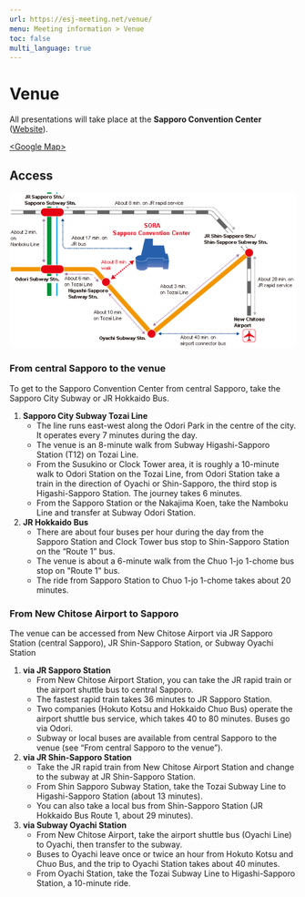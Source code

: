 ```yaml
---
url: https://esj-meeting.net/venue/
menu: Meeting information > Venue
toc: false
multi_language: true
---
```


# Venue
All presentations will take place at the **Sapporo Convention Center** ([Website](https://www.sora-scc.jp/eng/)).

[\<Google Map\>](https://maps.app.goo.gl/3715B6bF2e5urKno8)

## Access

![Access map (Figure from the website of Sapporo Convention Center)](../media/to_venue_map_en.gif)


### From central Sapporo to the venue
To get to the Sapporo Convention Center from central Sapporo, take the Sapporo City Subway or JR Hokkaido Bus.

1. **Sapporo City Subway Tozai Line**  
	- The line runs east-west along the Odori Park in the centre of the city. It operates every 7 minutes during the day.
	- The venue is an 8-minute walk from Subway Higashi-Sapporo Station (T12) on Tozai Line. 
	- From the Susukino or Clock Tower area, it is roughly a 10-minute walk to Odori Station on the Tozai Line, from Odori Station take a train in the direction of Oyachi or Shin-Sapporo, the third stop is Higashi-Sapporo Station. The journey takes 6 minutes.
	- From the Sapporo Station or the Nakajima Koen, take the Namboku Line and transfer at Subway Odori Station.
2. **JR Hokkaido Bus**  
	- There are about four buses per hour during the day from the Sapporo Station and Clock Tower bus stop to Shin-Sapporo Station on the “Route 1” bus.
	- The venue is about a 6-minute walk from the Chuo 1-jo 1-chome bus stop on "Route 1" bus.
	- The ride from Sapporo Station to Chuo 1-jo 1-chome takes about 20 minutes.

### From New Chitose Airport to Sapporo
The venue can be accessed from New Chitose Airport via JR Sapporo Station (central Sapporo), JR Shin-Sapporo Station, or Subway Oyachi Station

1. **via JR Sapporo Station**  
	- From New Chitose Airport Station, you can take the JR rapid train or the airport shuttle bus to central Sapporo. 
	- The fastest rapid train takes 36 minutes to JR Sapporo Station. 
	- Two companies (Hokuto Kotsu and Hokkaido Chuo Bus) operate the airport shuttle bus service, which takes 40 to 80 minutes. Buses go via Odori. 
	- Subway or local buses are available from central Sapporo to the venue (see “From central Sapporo to the venue”).
2. **via JR Shin-Sapporo Station**  
	- Take the JR rapid train from New Chitose Airport Station and change to the subway at JR Shin-Sapporo Station. 
	- From Shin Sapporo Subway Station, take the Tozai Subway Line to Higashi-Sapporo Station (about 13 minutes). 
	- You can also take a local bus from Shin-Sapporo Station (JR Hokkaido Bus Route 1, about 29 minutes).
3. **via Subway Oyachi Station**  
	- From New Chitose Airport, take the airport shuttle bus (Oyachi Line) to Oyachi, then transfer to the subway. 
	- Buses to Oyachi leave once or twice an hour from Hokuto Kotsu and Chuo Bus, and the trip to Oyachi Station takes about 40 minutes. 
	- From Oyachi Station, take the Tozai Subway Line to Higashi-Sapporo Station, a 10-minute ride.


